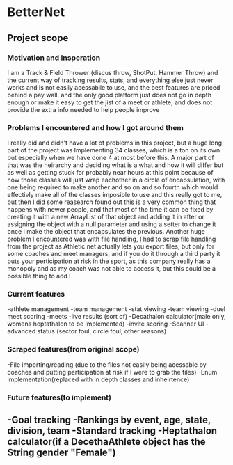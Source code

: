# BetterNet

## Project scope


### Motivation and Insperation
I am a Track & Field Thrower (discus throw, ShotPut, Hammer Throw)
and the current way of tracking results, stats, and everything else just never works
and is not easily acessabile to use, and the best features are priced behind a pay wall.
and the only good platform just does not go in depth enough or make it easy to get the
jist of a meet or athlete, and does not provide the extra info needed to help people improve


### Problems I encountered and how I got around them
I really did and didn't have a lot of problems in this project, but a huge long part of the project
was Implementing 34 classes, which is a ton on its own but especially when we have done 4 at most before this.
A major part of that was the heirarchy and deciding what is a what and how it will differ
but as well as getting stuck for probably near hours at this point because of how those classes will just
wrap eachother in a circle of encapsulation, with one being required to make another and so on and so fourth
which would effectivly make all of the classes imposible to use and this really got to me, but then I did some
reasearch found out this is a very common thing that happens with newer people, and that most of the time it
can be fixed by creating it with a new ArrayList of that object and adding it in after or
assigning the object with a null parameter and using a setter to change it once I make the object that
encapsulates the previous. Another huge problem I encountered was with file handling, I had to scrap
file handling from the project as Athletic.net actually lets you export files, but only for some coaches and meet
managers, and if you do it through a third party it puts your perticipation at risk in the sport, as this company really has a monopoly
and as my coach was not able to access it, but this could be a possible thing to add l


### Current features
-athlete management
-team management
-stat viewing
-team viewing
-duel meet scoring
-meets
-live results (sort of)
-Decathalon calculator(male only, womens heptathalon to be implemented)
-invite scoring
-Scanner UI
-advanced status (sector foul, circle foul, other reasons)


### Scraped features(from original scope)
-File importing/reading (due to the files not easily being acessable by coaches and putting perticipation at risk if I were to grab the files)
-Enum implementation(replaced with in depth classes and inheirtence)


### Future features(to implement)
-Goal tracking
-Rankings by event, age, state, division, team
-Standard tracking
-Heptathalon calculator(if a DecethaAthlete object has the String gender "Female")
-
